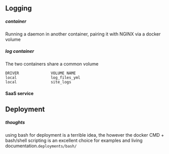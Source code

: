 ## Logging

##### container
Running a daemon in another container, pairing it with NGINX via a docker volume

##### log container
The two containers share a common volume


    DRIVER              VOLUME NAME
    local               log_files_yml
    local               site_logs

#### SaaS service

## Deployment
##### thoughts 
using bash for deployment is a terrible idea, the however the docker CMD + bash/shell scripting is an excellent choice for examples and living documentation.`deployments/bash/`
